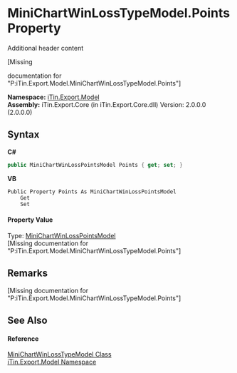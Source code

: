 # MiniChartWinLossTypeModel.Points Property 
Additional header content 

\[Missing <summary> documentation for "P:iTin.Export.Model.MiniChartWinLossTypeModel.Points"\]

**Namespace:**&nbsp;<a href="N_iTin_Export_Model">iTin.Export.Model</a><br />**Assembly:**&nbsp;iTin.Export.Core (in iTin.Export.Core.dll) Version: 2.0.0.0 (2.0.0.0)

## Syntax

**C#**<br />
``` C#
public MiniChartWinLossPointsModel Points { get; set; }
```

**VB**<br />
``` VB
Public Property Points As MiniChartWinLossPointsModel
	Get
	Set
```


#### Property Value
Type: <a href="T_iTin_Export_Model_MiniChartWinLossPointsModel">MiniChartWinLossPointsModel</a><br />\[Missing <value> documentation for "P:iTin.Export.Model.MiniChartWinLossTypeModel.Points"\]

## Remarks
\[Missing <remarks> documentation for "P:iTin.Export.Model.MiniChartWinLossTypeModel.Points"\]

## See Also


#### Reference
<a href="T_iTin_Export_Model_MiniChartWinLossTypeModel">MiniChartWinLossTypeModel Class</a><br /><a href="N_iTin_Export_Model">iTin.Export.Model Namespace</a><br />